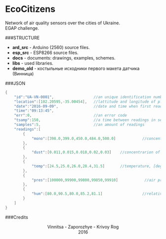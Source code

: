 # EcoCitizens
Network of air quality sensors over the cities of Ukraine.<br>
EGAP challenge.<br>

###STRUCTURE
 - <b>ard_src</b> - Arduino (2560) source files.<br>
 - <b>esp_src</b> - ESP8266 source files.<br>
 - <b>docs</b> - documents: drawings, examples, schemes.<br>
 - <b>libs</b> - used libraries.<br>
 - <b>demo_old</b> - костыльные исходники первого макета датчика (Винница)<br>

###JSON
```c
{
    "id":"UA-VN-0001",                  //an unique identification number
    "location":[102.20595,-35.00454],   //lattitude and longitude of place where sensor is mounted
    "date":"2016-09-09",                //date and time when first reading was performed
    "time":"09:13:45",
    "err":0,                            //an error code 
    "tsamp":150,                        //a time between readings in seconds
    "samples":5,                        //an amount of readings 
    "readings":[
        {
            "mono":[398.0,399.0,450.0,484.0,500.0]            //concentration of carbon monoxide, [ppm], MQ-7B
        },
        {
            "dust":[0.011,0.015,0.018,0.02,0.03]    //concentrarion of dust, [mg/m3], GP2Y10
        },
        {
            "temp":[24.5,25.0,26.0,28.4,31.5]       //temperature, [degC], Si7021/T5403
        },
        {
            "pres":[100000,99900,99800,99850,99910]            //air pressure, [Pa], T5403
        },
        {
            "hum":[80.0,90.5,80.0,85.2,81.1]                  //relative humidity, [%], Si7021
        }
    ]
}
```

###Credits
<center>Vinnitsa - Zaporozhye - Krivoy Rog<br>
2016</center>
